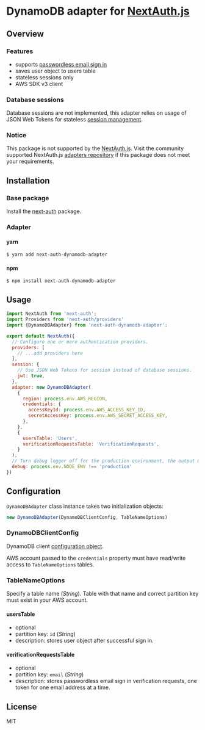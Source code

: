 # DynamoDB adapter for [NextAuth.js](https://next-auth.js.org)

## Overview

### Features

- supports [passwordless email sign in](https://next-auth.js.org/configuration/providers#sign-in-with-email)
- saves user object to users table
- stateless sessions only
- AWS SDK v3 client

### Database sessions

Database sessions are not implemented, this adapter relies on usage of JSON Web Tokens for stateless [session management](https://next-auth.js.org/configuration/options#session).

### Notice

This package is not supported by the [NextAuth.js](https://next-auth.js.org). Visit the community supported NextAuth.js [adapters repository](https://github.com/nextauthjs/adapters) if this package does not meet your requirements.

## Installation

### Base package

Install the [next-auth](https://github.com/nextauthjs/next-auth#getting-started) package.

### Adapter

#### yarn
```console
$ yarn add next-auth-dynamodb-adapter
```

#### npm
```console
$ npm install next-auth-dynamodb-adapter
```

## Usage

```js
import NextAuth from 'next-auth';
import Providers from 'next-auth/providers'
import {DynamoDBAdapter} from 'next-auth-dynamodb-adapter';

export default NextAuth({
  // Configure one or more authentication providers.
  providers: [
    // ...add providers here
  ],
  session: {
    // Use JSON Web Tokens for session instead of database sessions.
    jwt: true,
  },
  adapter: new DynamoDBAdapter(
    {
      region: process.env.AWS_REGION,
      credentials: {
        accessKeyId: process.env.AWS_ACCESS_KEY_ID,
        secretAccessKey: process.env.AWS_SECRET_ACCESS_KEY,
      },
    },
    {
      usersTable: 'Users',
      verificationRequestsTable: 'VerificationRequests',
    }
  ),
  // Turn debug logger off for the production environment, the output might contain user information and verification tokens.
  debug: process.env.NODE_ENV !== 'production'
})
```

## Configuration

`DynamoDBAdapter` class instance takes two initialization objects:

```js
new DynamoDBAdapter(DynamoDBClientConfig, TableNameOptions)
```

### DynamoDBClientConfig

DynamoDB client [configuration object](https://docs.aws.amazon.com/AWSJavaScriptSDK/v3/latest/clients/client-dynamodb/globals.html#dynamodbclientconfig).

AWS account passed to the `credentials` property must have read/write access to `TableNameOptions` tables.

### TableNameOptions

Specify a table name (*String*). Table with that name and correct partition key must exist in your AWS account.

#### usersTable

- optional
- partition key: `id` (*String*)
- description: stores user object after successful sign in.

#### verificationRequestsTable

- optional
- partition key: `email` (*String*)
- description: stores passwordless email sign in verification requests, one token for one email address at a time.

## License

MIT

